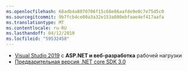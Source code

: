 ```yaml
---
ms.openlocfilehash: 68adb4a8070706f15c68e86aafde9e0c7e75d5c0
ms.sourcegitcommit: 9b7fcb4ce00a3a32e153a080ebfaae4ef417aafa
ms.translationtype: MT
ms.contentlocale: ru-RU
ms.lasthandoff: 04/12/2019
ms.locfileid: "59532458"
---
```

* [Visual Studio 2019](https://visualstudio.microsoft.com/vs/) с **ASP.NET и веб-разработка** рабочей нагрузки
* [Предварительная версия .NET core SDK 3.0](https://dotnet.microsoft.com/download/dotnet-core/3.0)

